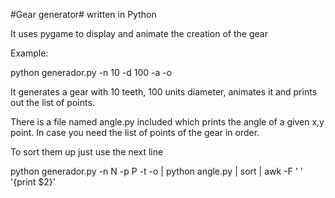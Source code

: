#Gear generator#
written in Python

It uses pygame to display and animate the creation of the gear

Example:

  python generador.py -n 10 -d 100 -a -o

It generates a gear with 10 teeth, 100 units diameter, animates it and prints out the list of points.

There is a file named angle.py included which prints the angle of a given x,y point. In case you need the list of points of the gear in order.

To sort them up just use the next line

  python generador.py -n N -p P -t -o | python angle.py | sort | awk -F ' ' '{print $2}'
